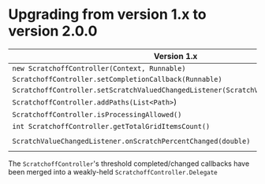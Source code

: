 # Upgrading from version 1.x to version 2.0.0

Version 1.x | Version 2.0.0
--- | --- 
`new ScratchoffController(Context, Runnable)` | `new ScratchoffController(Context, ScratchoffController.Delegate)`
`ScratchoffController.setCompletionCallback(Runnable)` | `ScratchoffController.setDelegate(ScratchoffController.Delegate)`
`ScratchoffController.setScratchValuedChangedListener(ScratchValueChangedListener)` | `ScratchoffController.setDelegate(ScratchoffController.Delegate)`
`ScratchoffController.addPaths(List<Path>`) | `ScratchoffController.enqueueScratchMotionEvents(List<ScratchPathPoint>)`
`ScratchoffController.isProcessingAllowed()` | None
`int ScratchoffController.getTotalGridItemsCount()` | `int[] ScratchoffController.getScratchableLayoutSize()`
`ScratchValueChangedListener.onScratchPercentChanged(double)` | `ScratchoffController.Delegate.onScratchPercentChanged(ScratchoffController, float)`

The `ScratchoffController`'s threshold completed/changed callbacks have been merged into a weakly-held `ScratchoffController.Delegate`